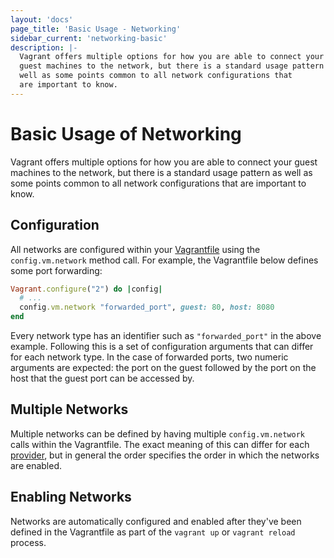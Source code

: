 ```yaml
---
layout: 'docs'
page_title: 'Basic Usage - Networking'
sidebar_current: 'networking-basic'
description: |-
  Vagrant offers multiple options for how you are able to connect your
  guest machines to the network, but there is a standard usage pattern as
  well as some points common to all network configurations that
  are important to know.
---
```


# Basic Usage of Networking

Vagrant offers multiple options for how you are able to connect your
guest machines to the network, but there is a standard usage pattern as
well as some points common to all network configurations that
are important to know.

## Configuration

All networks are configured within your [Vagrantfile](/docs/vagrantfile/)
using the `config.vm.network` method call. For example, the Vagrantfile
below defines some port forwarding:

```ruby
Vagrant.configure("2") do |config|
  # ...
  config.vm.network "forwarded_port", guest: 80, host: 8080
end
```

Every network type has an identifier such as `"forwarded_port"` in the above
example. Following this is a set of configuration arguments that can differ
for each network type. In the case of forwarded ports, two numeric arguments
are expected: the port on the guest followed by the port on the host that
the guest port can be accessed by.

## Multiple Networks

Multiple networks can be defined by having multiple `config.vm.network`
calls within the Vagrantfile. The exact meaning of this can differ for
each [provider](/docs/providers/), but in general the order specifies
the order in which the networks are enabled.

## Enabling Networks

Networks are automatically configured and enabled after they've been defined
in the Vagrantfile as part of the `vagrant up` or `vagrant reload` process.
